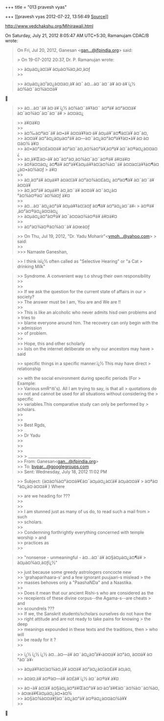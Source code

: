 +++
title = "013 pravesh vyas"

+++
[[pravesh vyas	2012-07-22, 13:56:49 [Source](https://groups.google.com/g/bvparishat/c/b7xIYid2_Hc)]]



<http://www.vedchakshu.org/Mihirawali.html>

  
  
On Saturday, July 21, 2012 8:05:47 AM UTC+5:30, Ramanujam CDAC/B wrote:

> On Fri, Jul 20, 2012, Ganesan \<[gan...@ifpindia.org]()\> said:  
>   
> \> On 19-07-2012 20:37, Dr. P. Ramanujan wrote:  

> \>\> à¤µà¤¿à¤¦à¥ à¤µà¤¾à¤‚à¤¸à¤ƒ  
> \>\>  

> \>\> à¤µà¤¿à¤¹à¤¿à¤¤à¤¸à¥ à¤¯ à¤…à¤¨à¤¨à¥ à¤·à¥ ï¿½ à¤¾à¤¨à¤¾à¤¤à¥  



> \>\> à¤…à¤¨à¥ à¤·à¥ ï¿½ à¤¾à¤¨à¥‡à¤¨ à¤ªà¥ à¤°à¤¤à¥ à¤¯à¤¾à¤¯à¤¯à¤¨à¥ > à¤¤à¤¿  

> \>\> à¥¤à¥¤  
> \>\>  
> \>\> à¤‰à¤ªà¤¯à¥ à¤•à¥ à¤¤à¥‡à¤·à¥ à¤µà¥ˆà¤¶à¤¦à¥ à¤¯à¤‚  
> \>\> à¤¤à¥ à¤°à¤¿à¤µà¤°à¥ à¤—à¤¨à¤¿à¤°à¤ªà¥‡à¤•à¥ à¤·à¤¤à¤¾ à¥¤  
> \>\> à¤•à¤°à¤£à¤¤à¥ à¤°à¤¯à¤¸à¤¾à¤°à¥‚à¤ªà¥ à¤¯à¤®à¤¿à¤¤à¤¿  
> \>\> à¤¸à¥Œà¤–à¥ à¤¯à¤°à¤¸à¤¾à¤¯à¤¨à¤®à¥ à¥¤à¥¤  
> \>\> à¤‡à¤¤à¤¿ à¤¶à¥ à¤°à¥€à¤µà¥‡à¤¦à¤¾à¤¨à¥ à¤¤à¤¦à¥‡à¤¶à¤¿à¤•à¤¾à¤ƒ > à¥¤  
> \>\>  
> \>\> à¤¸à¤°à¥ à¤µà¥‡ à¤­à¤¦à¥ à¤°à¤¾à¤£à¤¿ à¤ªà¤¶à¥ à¤¯à¤¨à¥ à¤¤à¥  
> \>\> à¤¸à¤°à¥ à¤µà¥‡ à¤¸à¤¨à¥ à¤¤à¥ à¤¨à¤¿à¤°à¤¾à¤®à¤¯à¤¾à¤ƒ à¥¤  
> \>\>  
> \>\> à¤…à¤¨à¤¿à¤°à¥ à¤µà¥‡à¤¦à¤ƒ à¤¶à¥ à¤°à¤¿à¤¯à¥‹ > à¤®à¥‚à¤²à¤®à¤¿à¤¤à¤¿  
> \>\> à¤µà¤¿à¤°à¤®à¥ à¤¯à¤¤à¤¾à¤®à¥ à¥¤à¥¤  
> \>\>  
> \>\> à¤°à¤¾à¤®à¤¾à¤¨à¥ à¤œà¤ƒ  

> \>\> On Thu, Jul 19, 2012, "Dr. Yadu Moharir"\<[ymoh...@yahoo.com]()\> > said:  
> \>\>  
> \>\>\> Namaste Ganeshan,  

> \>\> I think isï¿½ often called as "Selective Hearing" or "a Cat > drinking Milk"  

> \>\> Syndrome. A convenient way t.o shrug their own responsibility  
> \>\>  
> \>\>  
> \>\> If we ask the question for the current state of affairs in our > society?  
> \>\> The answer must be I am, You are and We are !!  
> \>\>  
> \>\> This is like an alcoholic who never admits hisd own problems and > tries to  
> \>\> blame everyone around him. The recovery can only begin with the > admission  
> \>\> of problem.  
> \>\>  
> \>\> Hope, this and other scholarly  
> \>\> lists on the internet deliberate on why our ancestors may have > said  

> \>\> specific things in a specific manner.ï¿½ This may have direct > relationship  

> \>\> with the social environment during specific periods (For > Example:  
> \>\> Various smR^iti's). All I am trying to say, is that all > quotations do  
> \>\> not and cannot be used for all situations without considering the > specific  
> \>\> variables.This comparative study can only be performed by > scholars.  
> \>\>  
> \>\>  
> \>\> Best Rgds,  
> \>\>  
> \>\> Dr Yadu  
> \>\>  
> \>\>  
> \>\>  
> \>\> > \_\_\_\_\_\_\_\_\_\_\_\_\_\_\_\_\_\_\_\_\_\_\_\_\_\_\_\_\_\_\_\_  
> \>\>  From: Ganesan\<[gan...@ifpindia.org]()\>  
> \>\> To: [bvpar...@googlegroups.com]()  
> \>\> Sent: Wednesday, July 18, 2012 11:02 PM  

> \>\> Subject: {à¤­à¤¾à¤°à¤¤à¥€à¤¯à¤µà¤¿à¤¦à¥ à¤µà¤¤à¥ > à¤ªà¤°à¤¿à¤·à¤¤à¥ } Where  

> \>\> are we heading for ???  
> \>\>  
> \>\>  
> \>\> I am stunned just as many of us do, to read such a mail from > such  
> \>\> scholars.  
> \>\>  
> \>\> Condemning forthrightly everything concerned with temple worship > and  
> \>\>   practices as  
> \>\>  

> \>\> "nonsense - unmeaningful - à¤…à¤¨à¥ à¤§à¤µà¤¿à¤¶à¥ > à¤µà¤¾à¤¸à¤ƒï¿½"  

> \>\> just because some greedy astrologers concocte new  
> \>\>    'grahaparihaara-s' and a few ignorant puujaari-s mislead > the  
> \>\>    masses behoves only a "PaashaNDa" and a Naastika.  
> \>\>  
> \>\> Does it mean that our ancient Rishi-s who are considered as the  
> \>\>   recepients of these divine corpus--the Agama-s--are cheats > and  
> \>\>   scoundrels ???  
> \>\> If we, the Sanskrit students/scholars ourselves do not have the  
> \>\>   right attitude and are not ready to take pains for knowing > the deep  
> \>\>   meanings expounded in these texts and the traditions, then > who will  
> \>\>   be ready for it ?  
> \>\>  

> \>\> ï¿½ ï¿½ ï¿½ à¤…à¤—à¥ à¤¨à¤¿à¤¹à¥‹à¤¤à¥ à¤°à¤‚ à¤¤à¥ à¤°à¤¯à¥‹  

> \>\> à¤µà¥‡à¤¦à¤¾à¤¸à¥ à¤¤à¥ à¤°à¤¿à¤¦à¤£à¥ à¤¡à¤‚  

> \>\> à¤­à¤¸à¥ à¤®à¤—à¥ à¤£à¥ ï¿½ à¤¨à¤®à¥ à¥¤  

> \>\> à¤¬à¥ à¤¦à¥ à¤§à¤¿à¤ªà¥Œà¤°à¥ à¤·à¤¹à¥€à¤¨à¤¾à¤¨à¤¾à¤‚ > à¤œà¥€à¤µà¤¿à¤•à¤¾  
> \>\> à¤§à¤¾à¤¤à¥ƒà¤¨à¤¿à¤°à¥ à¤®à¤¿à¤¤à¤¾à¥¥  
> \>\>  




